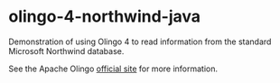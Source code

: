 olingo-4-northwind-java
=======================

Demonstration of using Olingo 4 to read information from the standard Microsoft Northwind database.

See the Apache Olingo [official site](http://olingo.apache.org/) for more information.
